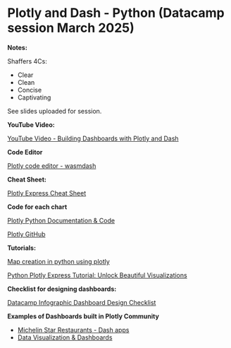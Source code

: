 # Plotly and Dash - Python (Datacamp session March 2025)

<b>Notes:</b>

Shaffers 4Cs:

- Clear
- Clean
- Concise
- Captivating

See slides uploaded for session.

<b>YouTube Video:</b>

[YouTube Video - Building Dashboards with Plotly and Dash](https://www.youtube.com/watch?v=PVOxoNWjJEA)

<b>Code Editor</b>

[Plotly code editor - wasmdash](https://wasmdash.vercel.app/)

<b>Cheat Sheet:</b>

[Plotly Express Cheat Sheet](https://www.datacamp.com/cheat-sheet/plotly-express-cheat-sheet)

<b>Code for each chart</b>

[Plotly Python Documentation & Code](https://plotly.com/python/)

[Plotly GitHub](https://github.com/plotly/plotly.py)

<b>Tutorials:</b>

[Map creation in python using plotly](https://www.datacamp.com/tutorial/making-map-in-python-using-plotly-library-guide)

[Python Plotly Express Tutorial: Unlock Beautiful Visualizations](https://www.datacamp.com/tutorial/python-plotly-express-tutorial)

<b>Checklist for designing dashboards:</b>

[Datacamp Infographic Dashboard Design Checklist](https://www.datacamp.com/blog/infographic-dashboard-design-checklist)

<b>Examples of Dashboards built in Plotly Community</b>

- [Michelin Star Restaurants - Dash apps](https://community.plotly.com/t/autumn-app-challenge/87373/9)
- [Data Visualization & Dashboards](https://plotly.com/examples/dashboards/)
